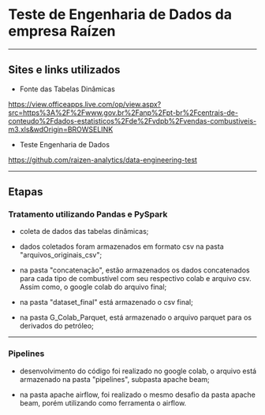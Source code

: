 # Teste de Engenharia de Dados da empresa Raízen

<hr>

## Sites e links utilizados

- Fonte das Tabelas Dinâmicas

https://view.officeapps.live.com/op/view.aspx?src=https%3A%2F%2Fwww.gov.br%2Fanp%2Fpt-br%2Fcentrais-de-conteudo%2Fdados-estatisticos%2Fde%2Fvdpb%2Fvendas-combustiveis-m3.xls&wdOrigin=BROWSELINK

- Teste Engenharia de Dados

https://github.com/raizen-analytics/data-engineering-test

<hr>

## Etapas

### Tratamento utilizando Pandas e PySpark

- coleta de dados das tabelas dinâmicas; 

- dados coletados foram armazenados em formato csv na pasta "arquivos_originais_csv";

- na pasta "concatenação", estão armazenados os dados concatenados para cada tipo de combustível com seu respectivo colab e arquivo csv. Assim como, o google colab do arquivo final;

- na pasta "dataset_final" está armazenado o csv final;

- na pasta G_Colab_Parquet, está armazenado o arquivo parquet para os derivados do petróleo;


<hr>

### Pipelines

- desenvolvimento do código foi realizado no google colab, o arquivo está armazenado na pasta "pipelines", subpasta apache beam;

- na pasta apache airflow, foi realizado o mesmo desafio da pasta apache beam, porém utilizando como ferramenta o airflow.





